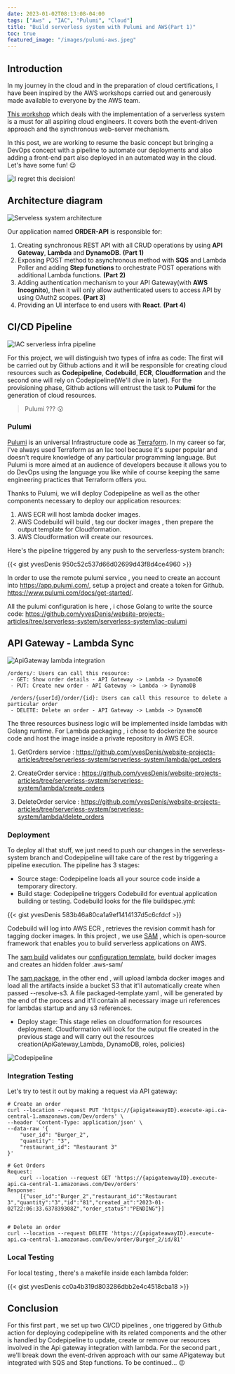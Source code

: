 ```yaml
---
date: 2023-01-02T08:13:08-04:00
tags: ["Aws" , "IAC", "Pulumi", "Cloud"]
title: "Build serverless system with Pulumi and AWS(Part 1)"
toc: true
featured_image: "/images/pulumi-aws.jpeg"
---
```

## Introduction

In my journey in the cloud and in the preparation of cloud certifications, I have been inspired by the AWS workshops carried out and generously made available to everyone by the AWS team. 

[This workshop](https://catalog.us-east-1.prod.workshops.aws/workshops/b34eab03-4ebe-46c1-bc63-cd2d975d8ad4/en-US) which deals with the implementation of a serverless system is a must for all aspiring cloud engineers. It covers both the event-driven approach and the synchronous web-server mechanism. 

In this post, we are working to resume the basic concept but bringing a DevOps concept with a pipeline to automate our deployments and also adding a front-end part also deployed in an automated way in the cloud. Let's have some fun! 😉

![I regret this decision!](/images/decision-regret.gif) 

## Architecture diagram

![Serveless system architecture](/images/serverless-system/serverless-system-arch.svg) 

Our application named **ORDER-API** is responsible for:

1. Creating synchronous REST API with all CRUD operations by using **API Gateway**, **Lambda** and **DynamoDB**. **(Part 1)**
2. Exposing POST method to asynchronous method with **SQS** and Lambda Poller and adding **Step functions** to orchestrate POST operations with additional Lambda functions. **(Part 2)**
3. Adding authentication mechanism to your API Gateway(with **AWS Incognito**), then it will only allow authenticated users to access API by using OAuth2 scopes. **(Part 3)**
4. Providing an UI interface to end users with **React**. **(Part 4)**

## CI/CD Pipeline

![IAC serverless infra pipeline](/images/serverless-system/iac-pipeline.svg) 

For this project, we will distinguish two types of infra as code: The first will be carried out by Github actions and it will be responsible for creating cloud resources such as **Codepipeline**, **Codebuild**, **ECR**, **Cloudformation** and the second one will rely on Codepipeline(We'll dive in later).
For the provisioning phase, Github actions will entrust the task to **Pulumi** for the generation of cloud resources.

> Pulumi ??? :open_mouth:  

### Pulumi

[Pulumi](https://www.pulumi.com) is an universal Infrastructure code as [Terraform](https://www.terraform.io). In my career so far, I've always used Terraform as an Iac tool because it's super popular and doesn't require knowledge of any particular programming language. But Pulumi is more aimed at an audience of developers because it allows you to do DevOps using the language you like while of course keeping the same engineering practices that Terraform offers you.

Thanks to Pulumi, we will deploy Codepipeline as well as the other components necessary to deploy our application resources:
1. AWS ECR will host lambda docker images.
2. AWS Codebuild will build , tag our docker images , then prepare the output template for Cloudformation.
3. AWS Cloudformation will create our resources.

Here's the pipeline triggered by any push to the serverless-system branch:

{{< gist yvesDenis 950c52c537d66d02699d43f8d4ce4960 >}} 

In order to use the remote pulumi service , you need to create an account into https://app.pulumi.com/, setup a project and create a token for Github. https://www.pulumi.com/docs/get-started/.

All the pulumi configuration is here , i chose Golang to write the source code: https://github.com/yvesDenis/website-projects-articles/tree/serverless-system/serverless-system/iac-pulumi

## API Gateway - Lambda Sync

![ApiGateway lambda integration](/images/serverless-system/apigateway-lambda-sync.svg) 

```
/orders/: Users can call this resource:
 - GET: Show order details - API Gateway -> Lambda -> DynamoDB
 - PUT: Create new order - API Gateway -> Lambda -> DynamoDB

 /orders/{userId}/order/{id}: Users can call this resource to delete a particular order
 - DELETE: Delete an order - API Gateway -> Lambda -> DynamoDB

```

The three resources business logic will be implemented inside lambdas with Golang runtime. For Lambda packaging , i chose to dockerize the source code and host the image inside a private repository in AWS ECR.

1. GetOrders service : https://github.com/yvesDenis/website-projects-articles/tree/serverless-system/serverless-system/lambda/get_orders

2. CreateOrder service : https://github.com/yvesDenis/website-projects-articles/tree/serverless-system/serverless-system/lambda/create_orders

3. DeleteOrder service : https://github.com/yvesDenis/website-projects-articles/tree/serverless-system/serverless-system/lambda/delete_orders

### Deployment

To deploy all that stuff, we just need to push our changes in the serverless-system branch and Codepipeline will take care of the rest by triggering a pipeline execution. The pipeline has 3 stages:

- Source stage: Codepipeline loads all your source code inside a temporary directory.
- Build stage: Codepipeline triggers Codebuild for eventual application building or testing. Codebuild looks for the file buildspec.yml:

{{< gist yvesDenis 583b46a80ca1a9ef1414137d5c6cfdcf >}} 

Codebuild will log into AWS ECR , retrieves the revision commit hash for tagging docker images. In this project , we use [SAM](https://docs.aws.amazon.com/serverless-application-model/index.html) , which is open-source framework that enables you to build serverless applications on AWS. 

The [sam build](https://docs.aws.amazon.com/serverless-application-model/latest/developerguide/sam-cli-command-reference-sam-build.html) validates our [configuration template](https://github.com/yvesDenis/website-projects-articles/blob/serverless-system/serverless-system/template.yaml), build docker images and creates an hidden folder .aws-sam/

The [sam package](https://docs.aws.amazon.com/serverless-application-model/latest/developerguide/sam-cli-command-reference-sam-package.html), in the other end , will upload lambda docker images and load all the artifacts inside a bucket S3 that it'll automatically create when passed --resolve-s3. A file packaged-template.yaml , will be generated by the end of the process and it'll contain all necessary image uri references for lambdas startup and any s3 references.

- Deploy stage: This stage relies on cloudformation for resources deployment. Cloudformation will look for the output file created in the previous stage and will carry out the resources creation(ApiGateway,Lambda, DynamoDB, roles, policies)

![Codepipeline](/images/serverless-system/codepipeline-screenshot.png) 

### Integration Testing

Let's try to test it out by making a request via API gateway:

```
# Create an order
curl --location --request PUT 'https://{apigateawayID}.execute-api.ca-central-1.amazonaws.com/Dev/orders' \
--header 'Content-Type: application/json' \
--data-raw '{
    "user_id": "Burger_2",
    "quantity": "3",
    "restaurant_id": "Restaurant 3"
}'

# Get Orders
Request:
    curl --location --request GET 'https://{apigateawayID}.execute-api.ca-central-1.amazonaws.com/Dev/orders'
Response:
    [{"user_id":"Burger_2","restaurant_id":"Restaurant 3","quantity":"3","id":"81","created_at":"2023-01-02T22:06:33.637839308Z","order_status":"PENDING"}]


# Delete an order
curl --location --request DELETE 'https://{apigateawayID}.execute-api.ca-central-1.amazonaws.com/Dev/order/Burger_2/id/81'

```

### Local Testing

For local testing , there's a makefile inside each lambda folder: 

{{< gist yvesDenis cc0a4b319d803286dbb2e4c4518cba18 >}} 

## Conclusion

For this first part , we set up two CI/CD pipelines , one triggered by Github action for deploying codepipeline with its related components and the other is handled by Codepipeline to update, create or remove our resources involved in the Api gateway integration with lambda. For the second part , we'll break down the event-driven approach with our  same APigateway but integrated with SQS and Step functions. To be continued... 😉
